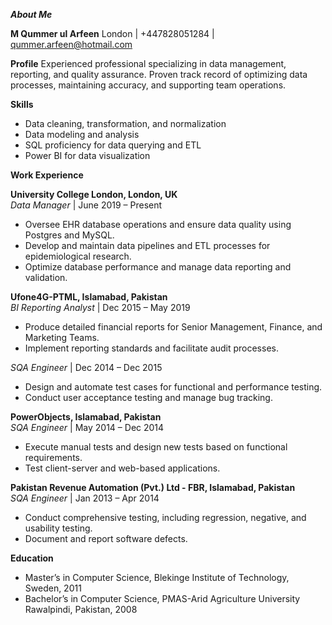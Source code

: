 ***About Me***

**M Qummer ul Arfeen**
London | +447828051284 | qummer.arfeen@hotmail.com

**Profile**
Experienced professional specializing in data management, reporting, and quality assurance. Proven track record of optimizing data processes, maintaining accuracy, and supporting team operations.

**Skills**
- Data cleaning, transformation, and normalization
- Data modeling and analysis
- SQL proficiency for data querying and ETL
- Power BI for data visualization

**Work Experience**

**University College London, London, UK**  
*Data Manager* | June 2019 – Present  
- Oversee EHR database operations and ensure data quality using Postgres and MySQL.
- Develop and maintain data pipelines and ETL processes for epidemiological research.
- Optimize database performance and manage data reporting and validation.

**Ufone4G-PTML, Islamabad, Pakistan**  
*BI Reporting Analyst* | Dec 2015 – May 2019  
- Produce detailed financial reports for Senior Management, Finance, and Marketing Teams.
- Implement reporting standards and facilitate audit processes.

*SQA Engineer* | Dec 2014 – Dec 2015  
- Design and automate test cases for functional and performance testing.
- Conduct user acceptance testing and manage bug tracking.

**PowerObjects, Islamabad, Pakistan**  
*SQA Engineer* | May 2014 – Dec 2014  
- Execute manual tests and design new tests based on functional requirements.
- Test client-server and web-based applications.

**Pakistan Revenue Automation (Pvt.) Ltd - FBR, Islamabad, Pakistan**  
*SQA Engineer* | Jan 2013 – Apr 2014  
- Conduct comprehensive testing, including regression, negative, and usability testing.
- Document and report software defects.

**Education**
- Master’s in Computer Science, Blekinge Institute of Technology, Sweden, 2011
- Bachelor’s in Computer Science, PMAS-Arid Agriculture University Rawalpindi, Pakistan, 2008

